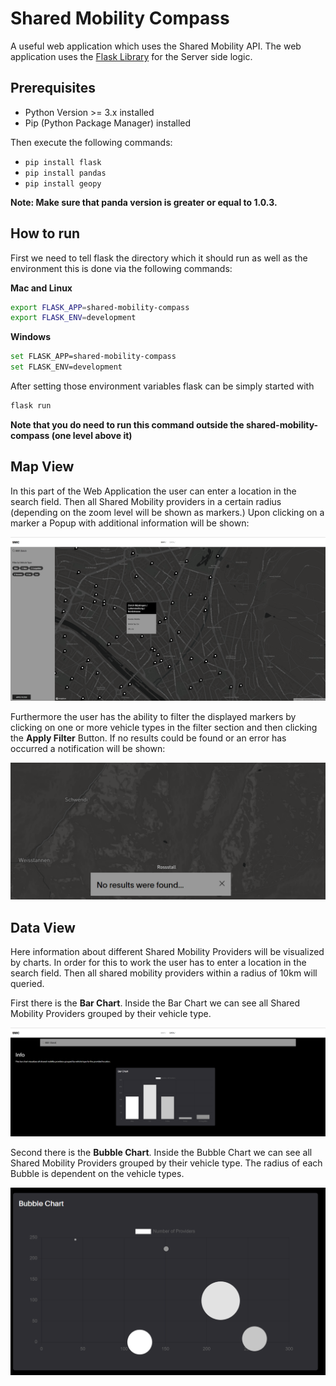 # Shared Mobility Compass
A useful web application which uses the Shared Mobility API.
The web application uses the [Flask Library](https://flask.palletsprojects.com/en/1.1.x/) for the Server side logic.

## Prerequisites
* Python Version >= 3.x installed
* Pip (Python Package Manager) installed

Then execute the following commands:
* `pip install flask`
* `pip install pandas`
* `pip install geopy`

**Note: Make sure that panda version is greater or equal to 1.0.3.**


## How to run
First we need to tell flask the directory which it should run as well as the environment this is done via the following commands:


**Mac and Linux**
```bash
export FLASK_APP=shared-mobility-compass
export FLASK_ENV=development
```

**Windows**
```bash
set FLASK_APP=shared-mobility-compass
set FLASK_ENV=development
```

After setting those environment variables flask can be simply started with

```bash
flask run
```

**Note that you do need to run this command outside the shared-mobility-compass (one level above it)**

## Map View
In this part of the Web Application the user can enter a location in the search field. Then all Shared Mobility providers in a certain radius (depending on the zoom level will be shown as markers.) Upon clicking on a marker a Popup with additional information will be shown:

![Map with Popup](/documentation/imgs/mapWithPopup.png)

Furthermore the user has the ability to filter the displayed markers by clicking on one or more vehicle types in the filter section and then clicking the **Apply Filter** Button.
If no results could be found or an error has occurred a notification will be shown:

![Notification](/documentation/imgs/notification.png)

## Data View
Here information about different Shared Mobility Providers will be visualized by charts. In order for this to work the user has to enter a location in the search field. Then all shared mobility providers within a radius of 10km will queried.

First there is the **Bar Chart**. Inside the Bar Chart we can see all Shared Mobility Providers grouped by their vehicle type.

![Bar Chart](/documentation/imgs/barChart.png)

Second there is the **Bubble Chart**. Inside the Bubble Chart we can see all Shared Mobility Providers grouped by their vehicle type. The radius of each Bubble is dependent on the vehicle types.

![Bubble Chart](/documentation/imgs/bubbleChart.png)